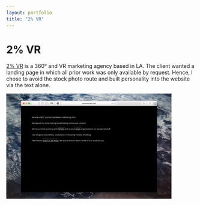 ```yaml
---
layout: portfolio
title: "2% VR"
---
```


# 2% VR

[2% VR](http://corbinmuraro.com/2percentvr) is a 360° and VR marketing agency based in LA. The client wanted a landing page in which all prior work was only available by request. Hence, I chose to avoid the stock photo route and built personality into the website via the text alone.

![2% VR](images/2percent.png)